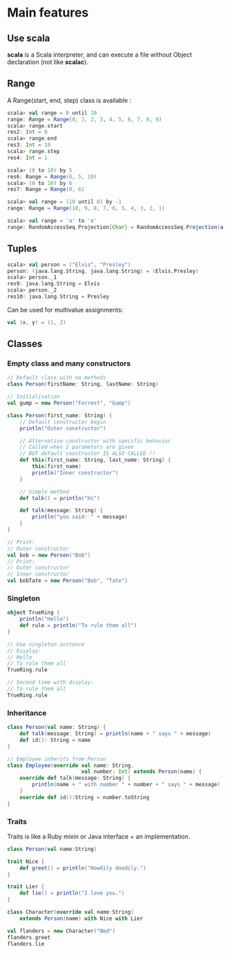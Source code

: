 
# Main features


## Use scala


**scala** is a Scala interpreter, and can execute a file
without Object declaration (not like **scalac**).


## Range


A Range(start, end, step) class is available :

```scala
scala> val range = 0 until 10
range: Range = Range(0, 1, 2, 3, 4, 5, 6, 7, 8, 9)
scala> range.start
res2: Int = 0
scala> range.end
res3: Int = 10
scala> range.step
res4: Int = 1

scala> (0 to 10) by 5
res6: Range = Range(0, 5, 10)
scala> (0 to 10) by 6
res7: Range = Range(0, 6)

scala> val range = (10 until 0) by -1
range: Range = Range(10, 9, 8, 7, 6, 5, 4, 3, 2, 1)

scala> val range = 'a' to 'e'
range: RandomAccessSeq.Projection[Char] = RandomAccessSeq.Projection(a, b, c, d, e)
```


## Tuples


```scala
scala> val person = ("Elvis", "Presley")
person: (java.lang.String, java.lang.String) = (Elvis,Presley)
scala> person._1
res9: java.lang.String = Elvis
scala> person._2
res10: java.lang.String = Presley
```

Can be used for multivalue assignments:

```scala
val (x, y) = (1, 2)
```


## Classes


### Empty class and many constructors


```scala
// Default class with no methods
class Person(firstName: String, lastName: String)

// Initialisation
val gump = new Person("Forrest", "Gump")

class Person(first_name: String) {
    // Default constructor begin
    println("Outer constructor")

    // Alternative constructor with specific behavior
    // Called when 2 parameters are given
    // BUT default constructor IS ALSO CALLED !!
    def this(first_name: String, last_name: String) {
        this(first_name)
        println("Inner constructor")
    }

    // Simple method
    def talk() = println("Hi")

    def talk(message: String) {
        println("you said: " + message)
    }
}

// Print:
// Outer constructor
val bob = new Person("Bob")
// Print:
// Outer constructor
// Inner constructor
val bobTate = new Person("Bob", "Tate")
```



### Singleton


```scala
object TrueRing {
    println("Hello")
    def rule = println("To rule them all")
}

// Use singleton instance
// Display:
// Hello
// To rule them all
TrueRing.rule

// Second time with display:
// To rule them all
TrueRing.rule
```


### Inheritance


```scala
class Person(val name: String) {
    def talk(message: String) = println(name + " says " + message)
    def id(): String = name
}

// Employee inherits from Person
class Employee(override val name: String,
                        val number: Int) extends Person(name) {
    override def talk(message: String) {
        println(name + " with number " + number + " says " + message)
    }
    override def id():String = number.toString
}
```


### Traits


Traits is like a Ruby mixin or Java interface + an implementation.

```scala
class Person(val name:String)

trait Nice {
    def greet() = println("Howdily doodily.")
}

trait Lier {
    def lie() = println("I love you.")
}

class Character(override val name:String)
    extends Person(name) with Nice with Lier

val flanders = new Character("Ned")
flanders.greet
flanders.lie
```



